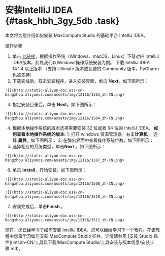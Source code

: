 # 安装IntelliJ IDEA {#task_hbh_3gy_5db .task}

本文将为您介绍如何安装 MaxCompute Studio 的基础平台 IntelliJ IDEA。

操作步骤

1.   单击 [此链接](https://www.jetbrains.com/idea/?spm=5176.doc50889.2.1.0ohIYs)，根据操作系统（Windows、macOS、Linux）下载对应 IntelliJ IDEA版本。此处我们以Windows操作系统安装为例。 下载 IntelliJ IDEA 14.1.4 以上版本 （支持 Ultimate 版本或免费的 Community 版本，PyCharm 也被支持）
2.   下载完成后，双击安装程序，进入安装界面，单击 **Next**。如下图所示： 

    ![](http://static-aliyun-doc.oss-cn-hangzhou.aliyuncs.com/assets/img/12116/1503_zh-CN.png)

3.   指定安装目录后，单击 **Next**。如下图所示： 

    ![](http://static-aliyun-doc.oss-cn-hangzhou.aliyuncs.com/assets/img/12116/1504_zh-CN.png)

4.   根据本地操作系统的版本选择需要安装 32 位或者 64 位的 IntelliJ IDEA。 **如何查看本地操作系统的版本:** 
    1.   打开 windows 资源管理器，右击**计算机** ，选择 **属性**。如下图所示： 
    2.   在弹出界面中查看操作系统位数，如下图所示： 
5.   选择相应的系统类型，单击**Next** 。如下图所示： 

    ![](http://static-aliyun-doc.oss-cn-hangzhou.aliyuncs.com/assets/img/12116/1507_zh-CN.png)

6.   单击 **Install**，开始安装。如下图所示： 

    ![](http://static-aliyun-doc.oss-cn-hangzhou.aliyuncs.com/assets/img/12116/1508_zh-CN.png)

    ![](http://static-aliyun-doc.oss-cn-hangzhou.aliyuncs.com/assets/img/12116/1510_zh-CN.png)

7.   安装完成后，单击**Finish** 。 

    ![](http://static-aliyun-doc.oss-cn-hangzhou.aliyuncs.com/assets/img/12116/1511_zh-CN.png)


现在，您已经学习了如何安装 IntelliJ IDEA，您可以继续学习下一个教程。在该教程中您将学习如何安装 MaxCompute Studio 插件。详情请参见 [安装 Studio 插件](intl.zh-CN/工具及下载/MaxCompute Studio/工具安装与版本信息/安装步骤.md)。

